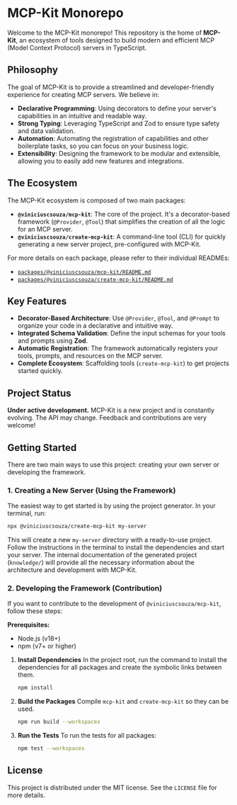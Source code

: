 # MCP-Kit Monorepo

Welcome to the MCP-Kit monorepo! This repository is the home of **MCP-Kit**, an ecosystem of tools designed to build modern and efficient MCP (Model Context Protocol) servers in TypeScript.

## Philosophy

The goal of MCP-Kit is to provide a streamlined and developer-friendly experience for creating MCP servers. We believe in:

- **Declarative Programming**: Using decorators to define your server's capabilities in an intuitive and readable way.
- **Strong Typing**: Leveraging TypeScript and Zod to ensure type safety and data validation.
- **Automation**: Automating the registration of capabilities and other boilerplate tasks, so you can focus on your business logic.
- **Extensibility**: Designing the framework to be modular and extensible, allowing you to easily add new features and integrations.

## The Ecosystem

The MCP-Kit ecosystem is composed of two main packages:

- **`@viniciuscsouza/mcp-kit`**: The core of the project. It's a decorator-based framework (`@Provider`, `@Tool`) that simplifies the creation of all the logic for an MCP server.
- **`@viniciuscsouza/create-mcp-kit`**: A command-line tool (CLI) for quickly generating a new server project, pre-configured with MCP-Kit.

For more details on each package, please refer to their individual READMEs:

- [`packages/@viniciuscsouza/mcp-kit/README.md`](packages/@viniciuscsouza/mcp-kit/README.md)
- [`packages/@viniciuscsouza/create-mcp-kit/README.md`](packages/@viniciuscsouza/create-mcp-kit/README.md)

## Key Features

- **Decorator-Based Architecture**: Use `@Provider`, `@Tool`, and `@Prompt` to organize your code in a declarative and intuitive way.
- **Integrated Schema Validation**: Define the input schemas for your tools and prompts using **Zod**.
- **Automatic Registration**: The framework automatically registers your tools, prompts, and resources on the MCP server.
- **Complete Ecosystem**: Scaffolding tools (`create-mcp-kit`) to get projects started quickly.

## Project Status

**Under active development.** MCP-Kit is a new project and is constantly evolving. The API may change. Feedback and contributions are very welcome!

## Getting Started

There are two main ways to use this project: creating your own server or developing the framework.

### 1. Creating a New Server (Using the Framework)

The easiest way to get started is by using the project generator. In your terminal, run:

```bash
npx @viniciuscsouza/create-mcp-kit my-server
```

This will create a new `my-server` directory with a ready-to-use project. Follow the instructions in the terminal to install the dependencies and start your server. The internal documentation of the generated project (`knowledge/`) will provide all the necessary information about the architecture and development with MCP-Kit.

### 2. Developing the Framework (Contribution)

If you want to contribute to the development of `@viniciuscsouza/mcp-kit`, follow these steps:

**Prerequisites:**
- Node.js (v18+)
- npm (v7+ or higher)

1. **Install Dependencies**
   In the project root, run the command to install the dependencies for all packages and create the symbolic links between them.
   ```bash
   npm install
   ```

2. **Build the Packages**
   Compile `mcp-kit` and `create-mcp-kit` so they can be used.
   ```bash
   npm run build --workspaces
   ```

3. **Run the Tests**
   To run the tests for all packages:
   ```bash
   npm test --workspaces
   ```

## License

This project is distributed under the MIT license. See the `LICENSE` file for more details.
